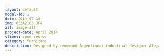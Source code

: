 ```yaml
---
layout: default
modal-id: 1
date: 2014-07-18
img: 053A2163.JPG
alt: image-alt
project-date: April 2014
client: open source
category: furniture
description: Designed by renowned Argentinean industrial designer Alejandro Palandjoglou, the P9 chair series combines form with function. Alejandro Palandjoglou's portfolio is available at- http://alepalan.com/ The clever use of sloped components contour this chair to provide excellent support, robustness and a stylish look. The series includes a dining chair, lounge chair and stool.
---
```

